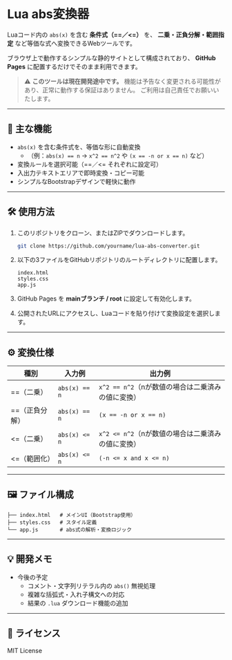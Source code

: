 
# Lua abs変換器

Luaコード内の `abs(x)` を含む **条件式（==／<=）** を、
**二乗・正負分解・範囲指定** など等価な式へ変換できるWebツールです。

ブラウザ上で動作するシンプルな静的サイトとして構成されており、
**GitHub Pages** に配置するだけでそのまま利用できます。

> ⚠️ **このツールは現在開発途中です。**
> 機能は予告なく変更される可能性があり、正常に動作する保証はありません。
> ご利用は自己責任でお願いいたします。

---

## 🧩 主な機能

- `abs(x)` を含む条件式を、等価な形に自動変換
  - （例：`abs(x) == n` → `x^2 == n^2` や `(x == -n or x == n)` など）
- 変換ルールを選択可能（==／<= それぞれに設定可）
- 入出力テキストエリアで即時変換・コピー可能
- シンプルなBootstrapデザインで軽快に動作

---

## 🛠 使用方法

1. このリポジトリをクローン、またはZIPでダウンロードします。

   ```bash
   git clone https://github.com/yourname/lua-abs-converter.git
   ```

2. 以下の3ファイルをGitHubリポジトリのルートディレクトリに配置します。

   ```directory
   index.html
   styles.css
   app.js
   ```

3. GitHub Pages を **mainブランチ / root** に設定して有効化します。

4. 公開されたURLにアクセスし、Luaコードを貼り付けて変換設定を選択します。

---

## ⚙️ 変換仕様

| 種別       | 入力例           | 出力例                             |
| -------- | ------------- | ------------------------------- |
| ==（二乗）   | `abs(x) == n` | `x^2 == n^2`（nが数値の場合は二乗済みの値に変換） |
| ==（正負分解） | `abs(x) == n` | `(x == -n or x == n)`           |
| <=（二乗）   | `abs(x) <= n` | `x^2 <= n^2`（nが数値の場合は二乗済みの値に変換） |
| <=（範囲化）  | `abs(x) <= n` | `(-n <= x and x <= n)`          |

---

## 🖼 ファイル構成

```directory
├── index.html   # メインUI（Bootstrap使用）
├── styles.css   # スタイル定義
└── app.js       # abs式の解析・変換ロジック
```

---

## 💡 開発メモ

- 今後の予定
  - コメント・文字列リテラル内の `abs()` 無視処理
  - 複雑な括弧式・入れ子構文への対応
  - 結果の `.lua` ダウンロード機能の追加

---

## 📄 ライセンス

MIT License
